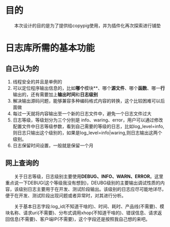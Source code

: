 # 目的
&emsp;&emsp;本次设计的目的是为了提供给copypig使用，并为插件化再次探索进行铺垫


# 日志库所需的基本功能

## 自己认为的 
1. 线程安全的并且是单例的
2. 可以定位程序输出信息的，比如**哪个**模块**、哪个**源文件**、哪个**函数**、哪一**行**输出的，还有需要加上**输出时间**和**日志级别**
3. 解决输出源码问题，能够兼容多种编码格式内容的转换，这个比较困难可以后面做
4. 每过一天就将内容输出至一个新的日志文件中，避免一个日志文件过大
5. 日志等级，等级划分为三个分别是 info、waring、error，用户可以通过修改配置文件中日志等级参数，看到自己需要的等级的日志，比如log_level=info,则日志只输出这个级别的，如果是log_level=info|waring,则日志输出这两个级别。
6. 日志保留时间设置，一般就是保留一个月

## 网上查询的
&emsp;&emsp;关于日志等级，日志级别主要使用**DEBUG、INFO、WARN、ERROR**。这里重点说一下DEBUG(这个等级我没有想到)，DEUBG级别的主要输出调试性质的内容，该级别日志主要用于在开发、测试阶段输出。该级别的日志应尽可能地详尽，便于在开发、测试阶段出现问题或者异常时，对其进行分析。

&emsp;&emsp;关于基本日志字段:log_id(不知道干啥的)、时间、耗时、产品线(不需要)、模块名称、请求uri(不需要)、分布式调用xhop(不知道干啥的)、错误信息、请求返回信息(不需要)、客户端IP(不需要)，这个字段还是按照我自己想的来吧。
